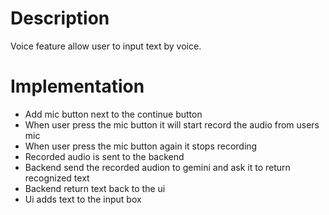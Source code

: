 # Description
Voice feature allow user to input text by voice.

# Implementation
- Add mic button next to the continue button
- When user press the mic button it will start record the audio from users mic
- When user press the mic button again it stops recording
- Recorded audio is sent to the backend
- Backend send the recorded audion to gemini and ask it to return recognized text
- Backend return text back to the ui
- Ui adds text to the input box